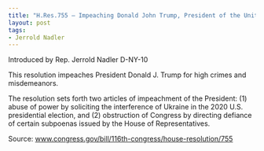 ```yaml
---
title: "H.Res.755 — Impeaching Donald John Trump, President of the United States, for high crimes and misdemeanors"
layout: post
tags:
- Jerrold Nadler
---
```


Introduced by Rep. Jerrold Nadler D-NY-10

This resolution impeaches President Donald J. Trump for high crimes and misdemeanors.

The resolution sets forth two articles of impeachment of the President: (1) abuse of power by soliciting the interference of Ukraine in the 2020 U.S. presidential election, and (2) obstruction of Congress by directing defiance of certain subpoenas issued by the House of Representatives.

Source: www.congress.gov/bill/116th-congress/house-resolution/755
